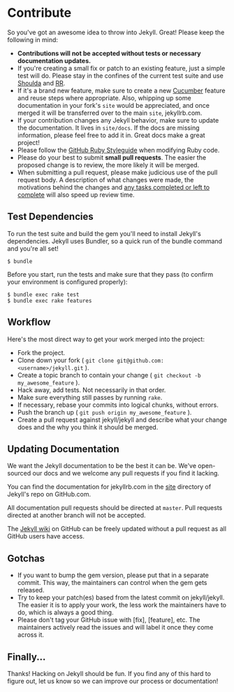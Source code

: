 Contribute
==========

So you've got an awesome idea to throw into Jekyll. Great! Please keep the following in mind:

* **Contributions will not be accepted without tests or necessary documentation updates.**
* If you're creating a small fix or patch to an existing feature, just a simple test will do. Please stay in the
  confines of the current test suite and use
  [Shoulda](https://github.com/thoughtbot/shoulda/tree/master) and
  [RR](https://github.com/rr/rr).
* If it's a brand new feature, make sure to create a new
  [Cucumber](https://github.com/cucumber/cucumber/) feature and reuse steps where appropriate. Also, whipping up some
  documentation in your fork's `site`
  would be appreciated, and once merged it will be transferred over to the main
  `site`, jekyllrb.com.
* If your contribution changes any Jekyll behavior, make sure to update the documentation. It lives in `site/docs`. If
  the docs are missing information, please feel free to add it in. Great docs make a great project!
* Please follow the [GitHub Ruby Styleguide](https://github.com/styleguide/ruby)
  when modifying Ruby code.
* Please do your best to submit **small pull requests**. The easier the proposed change is to review, the more likely it
  will be merged.
* When submitting a pull request, please make judicious use of the pull request body. A description of what changes were
  made, the motivations behind the changes and [any tasks completed or left to complete](http://git.io/gfm-tasks)
  will also speed up review time.

Test Dependencies
-----------------

To run the test suite and build the gem you'll need to install Jekyll's dependencies. Jekyll uses Bundler, so a quick
run of the bundle command and you're all set!

    $ bundle

Before you start, run the tests and make sure that they pass (to confirm your environment is configured properly):

    $ bundle exec rake test
    $ bundle exec rake features

Workflow
--------

Here's the most direct way to get your work merged into the project:

* Fork the project.
* Clone down your fork ( `git clone git@github.com:<username>/jekyll.git` ).
* Create a topic branch to contain your change ( `git checkout -b my_awesome_feature` ).
* Hack away, add tests. Not necessarily in that order.
* Make sure everything still passes by running `rake`.
* If necessary, rebase your commits into logical chunks, without errors.
* Push the branch up ( `git push origin my_awesome_feature` ).
* Create a pull request against jekyll/jekyll and describe what your change does and the why you think it should be
  merged.

Updating Documentation
----------------------

We want the Jekyll documentation to be the best it can be. We've open-sourced our docs and we welcome any pull requests
if you find it lacking.

You can find the documentation for jekyllrb.com in the
[site](https://github.com/jekyll/jekyll/tree/master/site) directory of Jekyll's repo on GitHub.com.

All documentation pull requests should be directed at `master`. Pull requests directed at another branch will not be
accepted.

The [Jekyll wiki](https://github.com/jekyll/jekyll/wiki) on GitHub can be freely updated without a pull request as all
GitHub users have access.

Gotchas
-------

* If you want to bump the gem version, please put that in a separate commit. This way, the maintainers can control when
  the gem gets released.
* Try to keep your patch(es) based from the latest commit on jekyll/jekyll. The easier it is to apply your work, the
  less work the maintainers have to do, which is always a good thing.
* Please don't tag your GitHub issue with [fix], [feature], etc. The maintainers actively read the issues and will label
  it once they come across it.

Finally...
----------

Thanks! Hacking on Jekyll should be fun. If you find any of this hard to figure out, let us know so we can improve our
process or documentation!
